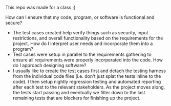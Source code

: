 This repo was made for a class ;)

How can I ensure that my code, program, or software is functional and secure?
- The test cases created help verify things such as security, input restrictions, and overall functionality based on the requirements for the project.
How do I interpret user needs and incorporate them into a program?
- Test cases were setup in parallel to the requirements gathering to ensure all requirements were properly incorperated into the code.
How do I approach designing software?
- I usually like to create the test cases first and detach the testing harness from the individual code files (i.e. don't just splat the tests inline to the code). I then setup nightly regression testing and automated reporting after each test to the relevant stakeholders. As the project moves along, the tests start passing and eventually we filter down to the last remaining tests that are blockers for finishing up the project.
